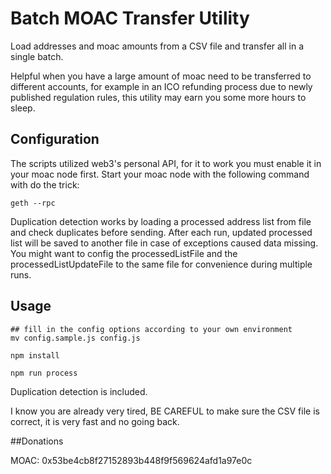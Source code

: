 Batch MOAC Transfer Utility
============================

Load addresses and moac amounts from a CSV file and transfer all in a single batch.

Helpful when you have a large amount of moac need to be transferred to different accounts,
for example in an ICO refunding process due to newly published regulation rules, this utility
may earn you some more hours to sleep.

Configuration
-------------

The scripts utilized web3's personal API, for it to work you must enable it in your moac node first.
Start your moac node with the following command with do the trick:



    geth --rpc


Duplication detection works by loading a processed address list from file and check duplicates
before sending. After each run, updated processed list will be saved to another file in case
of exceptions caused data missing. You might want to config the processedListFile and the
processedListUpdateFile to the same file for convenience during multiple runs.

Usage
-----


    ## fill in the config options according to your own environment
    mv config.sample.js config.js

    npm install

    npm run process


Duplication detection is included.

I know you are already very tired, BE CAREFUL to make sure the CSV file is correct, it is very fast and no going back.

##Donations

MOAC: 0x53be4cb8f27152893b448f9f569624afd1a97e0c
